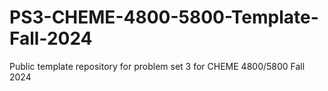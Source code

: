 # PS3-CHEME-4800-5800-Template-Fall-2024
Public template repository for problem set 3 for CHEME 4800/5800 Fall 2024
